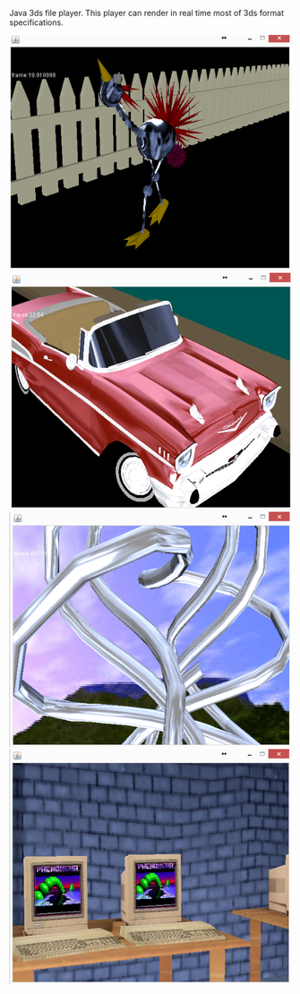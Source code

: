 Java 3ds file player. This player can render in real time most of 3ds format specifications.


![alt text](https://github.com/neodyme60/3ds_player_java/blob/master/doc/birdwalk.png "Logo Title Text 1")
![alt text](https://github.com/neodyme60/3ds_player_java/blob/master/doc/chevy.png "Logo Title Text 1")
![alt text](https://github.com/neodyme60/3ds_player_java/blob/master/doc/house3.png "Logo Title Text 1")
![alt text](https://github.com/neodyme60/3ds_player_java/blob/master/doc/room3.png "Logo Title Text 1")
